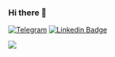 ### Hi there 👋


[![Telegram](https://img.shields.io/badge/-Telegram-2CA5E0?style=flat-square&logo=telegram&logoColor=white)](https://t.me/Funny_teenager)
[![Linkedin Badge](https://img.shields.io/badge/-LinkedIn-blue?style=flat-square&logo=Linkedin&logoColor=white&link=https://www.linkedin.com/in/yako-ism/)](https://www.linkedin.com/in/ravshanbek-khalimov-42327b195)


<img src="https://github-readme-stats.vercel.app/api?username=aximas&show_icons=true&count_private=true"/>

<!---
- 👋 Hi, I’m @aximas
- 👀 I’m interested in Soft Engineer 
- 🌱 I’m currently learning 
- 💞️ I’m looking to collaborate on ...
- 📫 How to reach me ...
aximas/aximas is a ✨ special ✨ repository because its `README.md` (this file) appears on your GitHub profile.
You can click the Preview link to take a look at your changes.
--->
